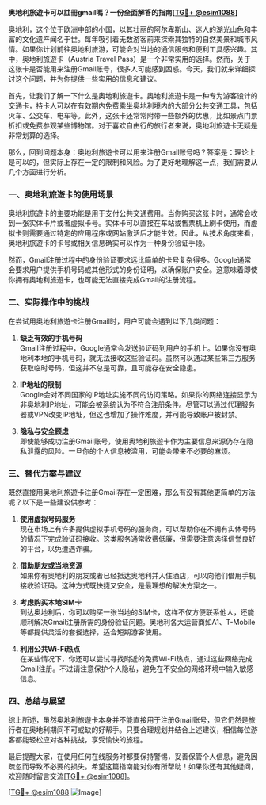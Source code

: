 **奥地利旅遊卡可以註冊gmail嗎？一份全面解答的指南[[TG💪+ @esim1088](https://t.me/s/esim1088)]**

奥地利，这个位于欧洲中部的小国，以其壮丽的阿尔卑斯山、迷人的湖光山色和丰富的文化遗产闻名于世。每年吸引着无数游客前来探索其独特的自然美景和城市风情。如果你计划前往奥地利旅游，可能会对当地的通信服务和便利工具感兴趣。其中，奥地利旅遊卡（Austria Travel Pass）是一个非常实用的选择。然而，关于这张卡是否能用来注册Gmail账号，很多人可能感到困惑。今天，我们就来详细探讨这个问题，并为你提供一些实用的信息和建议。

首先，让我们了解一下什么是奥地利旅遊卡。奥地利旅遊卡是一种专为游客设计的交通卡，持卡人可以在有效期内免费乘坐奥地利境内的大部分公共交通工具，包括火车、公交车、电车等。此外，这张卡还常常附带一些额外的优惠，比如景点门票折扣或免费参观某些博物馆。对于喜欢自由行的旅行者来说，奥地利旅遊卡无疑是非常划算的选择。

那么，回到问题本身：奥地利旅遊卡可以用来注册Gmail账号吗？答案是：理论上是可以的，但实际上存在一定的限制和风险。为了更好地理解这一点，我们需要从几个方面进行分析。

### **一、奥地利旅遊卡的使用场景**

奥地利旅遊卡的主要功能是用于支付公共交通费用。当你购买这张卡时，通常会收到一张实体卡片或者虚拟卡号。实体卡可以直接在车站或售票机上刷卡使用，而虚拟卡则需要通过特定的应用程序或网站激活后才能生效。因此，从技术角度来看，奥地利旅遊卡的卡号或相关信息确实可以作为一种身份验证手段。

然而，Gmail注册过程中的身份验证要求远比简单的卡号复杂得多。Google通常会要求用户提供手机号码或其他形式的身份证明，以确保账户安全。这意味着即使你拥有奥地利旅遊卡，也可能无法直接完成Gmail的注册流程。

### **二、实际操作中的挑战**

在尝试用奥地利旅遊卡注册Gmail时，用户可能会遇到以下几类问题：

1. **缺乏有效的手机号码**  
   Gmail注册过程中，Google通常会发送验证码到用户的手机上。如果你没有奥地利本地的手机号码，就无法接收这些验证码。虽然可以通过某些第三方服务获取临时号码，但这并不总是可靠，且可能存在安全隐患。

2. **IP地址的限制**  
   Google会对不同国家的IP地址实施不同的访问策略。如果你的网络连接显示为非奥地利IP地址，可能会被系统认为不符合注册条件。尽管可以通过代理服务器或VPN改变IP地址，但这也增加了操作难度，并可能导致账户被封禁。

3. **隐私与安全顾虑**  
   即使能够成功注册Gmail账号，使用奥地利旅遊卡作为主要信息来源仍存在隐私泄露的风险。一旦你的个人信息被滥用，可能会带来不必要的麻烦。

### **三、替代方案与建议**

既然直接用奥地利旅遊卡注册Gmail存在一定困难，那么有没有其他更简单的方法呢？以下是一些建议供参考：

1. **使用虚拟号码服务**  
   现在市场上有许多提供虚拟手机号码的服务商，可以帮助你在不拥有实体号码的情况下完成验证码接收。这类服务通常收费低廉，但需要注意选择信誉良好的平台，以免遭遇诈骗。

2. **借助朋友或当地资源**  
   如果你有奥地利的朋友或者已经抵达奥地利并入住酒店，可以向他们借用手机接收验证码。这种方式既快捷又安全，是最理想的解决方案之一。

3. **考虑购买本地SIM卡**  
   到达奥地利后，你可以购买一张当地的SIM卡，这样不仅方便联系他人，还能顺利解决Gmail注册所需的身份验证问题。奥地利各大运营商如A1、T-Mobile等都提供灵活的套餐选择，适合短期游客使用。

4. **利用公共Wi-Fi热点**  
   在某些情况下，你还可以尝试寻找附近的免费Wi-Fi热点，通过这些网络完成Gmail注册。不过请注意保护个人隐私，避免在不安全的网络环境中输入敏感信息。

### **四、总结与展望**

综上所述，虽然奥地利旅遊卡本身并不能直接用于注册Gmail账号，但它仍然是旅行者在奥地利期间不可或缺的好帮手。只要合理规划并结合上述建议，相信每位游客都能轻松应对各种挑战，享受愉快的旅程。

最后提醒大家，在使用任何在线服务时都要保持警惕，妥善保管个人信息，避免因疏忽而导致不必要的损失。希望这篇指南能对你有所帮助！如果你还有其他疑问，欢迎随时留言交流[[TG💪+ @esim1088](https://t.me/s/esim1088)]。

[[TG💪+ @esim1088](https://t.me/s/esim1088) ![Image](https://i.postimg.cc/4NQfJmqS/Snipaste-2025-05-13-00-14-12.png)]